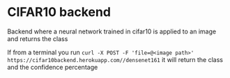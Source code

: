# CIFAR10 backend 

Backend where a neural network trained in cifar10 is applied to an image and returns the class

If from a terminal you run `curl -X POST -F 'file=@<image path>' https://cifar10backend.herokuapp.com//densenet161` it will return the class and the confidence percentage